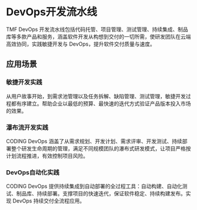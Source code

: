# DevOps开发流水线

TMF DevOps 开发流水线包括代码托管、项目管理、测试管理、持续集成、制品库等多款产品和服务，涵盖软件开发从构想到交付的一切所需，使研发团队在云端高效协同，实践敏捷开发与 DevOps，提升软件交付质量与速度。

## 应用场景

### 敏捷开发实践

从用户故事开始，到需求池管理以及任务拆解、缺陷管理、测试管理，敏捷开发过程都有序建立。帮助企业以最低的预算、最快速的迭代方式验证产品版本投入市场的效果。

### 瀑布流开发实践

CODING DevOps 涵盖了从需求规划、开发计划、需求评审、开发测试、持续部署整个研发生命周期的管理，满足不同规模团队的瀑布式研发模式，让项目严格按计划流程推进，有效控制项目风险。

### DevOps自动化实践

CODING DevOps 提供持续集成到自动部署的全过程工具：自动构建、自动化测试、制品库、持续部署。支撑项目的快速迭代，保证软件稳定、持续构建发布。实现 DevOps 持续交付全流程应用。